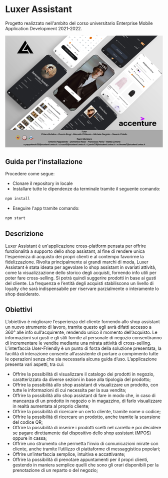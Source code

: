 # Luxer Assistant
Progetto realizzato nell'ambito del corso universitario Enterprise Mobile Application Development 2021-2022.

![Luxer Assistant ](Presentazione-Finale/finale.png)

## Guida per l'installazione

Procedere come segue:
- Clonare il repository in locale
- Installare tutte le dipendenze da terminale tramite il seguente comando:
```sh
npm install
```
- Eseguire l'app tramite comando:
 ```sh
npm start
```

## Descrizione
Luxer Assistant è un'applicazione cross-platform pensata per offrire funzionalità a supporto dello shop assistant, al fine di rendere unica l'esperienza di acquisto dei propri clienti e al contempo favorirne la fidelizzazione. Rivolta principalmente ai grandi marchi di moda, Luxer Assistant è stata ideata per agevolare lo shop assistant in svariati attività, come la visualizzazione dello storico degli acquisti, fornendo info utili per poter fare cross-selling. Si potrà quindi suggerire prodotti in base ai gusti del cliente. La frequenza e l’entità degli acquisti stabiliscono un livello di loyalty che sarà indispensabile per riservare parzialmente o interamente lo shop desiderato.

## Obiettivi

L’obiettivo è migliorare l’esperienza del cliente fornendo allo shop assistant un nuovo strumento di lavoro, tramite questo egli avrà difatti accesso a 360° alle info sull’acquirente, rendendo unico il momento dell’acquisto. Le informazioni sui gusti e gli stili fornite al personale di negozio consentiranno di incrementare le vendite mediante una mirata attività di cross-selling. L’interfaccia User-Friendly è un punto di forza della soluzione presentata, la facilità di interazione consente all’assistente di portare a compimento tutte le operazioni senza che sia necessaria alcuna guida d’uso.
L’applicazione presenta vari aspetti, tra cui:
- Offrire la possibilità di visualizzare il catalogo dei prodotti in negozio, caratterizzato da diverse sezioni in base alla tipologia del prodotto;
- Offrire la possibilità allo shop assistant di visualizzare un prodotto, con tutte le informazioni di cui necessita per la sua vendita;
- Offrire la possibilità allo shop assistant di fare in modo che, in caso di mancanza di un prodotto in negozio o in magazzino, di farlo visualizzare in realtà aumentata al proprio cliente;
- Offrire la possibilità di ricercare un certo cliente, tramite nome o codice;
- Offrire la possibilità di ricercare un prodotto, anche tramite la scansione del codice QR;
- Offrire la possibilità di inserire i prodotti scelti nel carrello e poi decidere se pagare direttamente dal dispositivo dello shop assistant (MPOS) oppure in cassa;
- Offrire uno strumento che permetta l’invio di comunicazioni mirate con cliente, anche tramite l’utilizzo di piattaforme di messaggistica popolari;
- Offrire un’interfaccia semplice, intuitiva e accattivante;
- Offrire la possibilità di prenotare appuntamenti per il propri clienti, gestendo in maniera semplice quelli che sono gli orari disponibili per la prenotazione di un reparto o del negozio;

